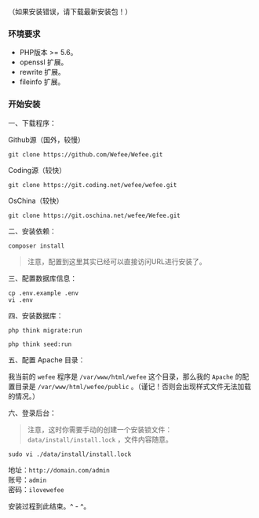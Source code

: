 （如果安装错误，请下载最新安装包！）

### 环境要求

* PHP版本 &gt;= 5.6。
* openssl 扩展。
* rewrite 扩展。
* fileinfo 扩展。

### 开始安装

一、下载程序：

Github源（国外，较慢）

```
git clone https://github.com/Wefee/Wefee.git
```

Coding源（较快）

```
git clone https://git.coding.net/wefee/wefee.git
```

OsChina（较快）

```
git clone https://git.oschina.net/wefee/Wefee.git
```

二、安装依赖：

```
composer install
```

> 注意，配置到这里其实已经可以直接访问URL进行安装了。

三、配置数据库信息：

```
cp .env.example .env
vi .env
```

四、安装数据库：

```
php think migrate:run

php think seed:run
```

五、配置 Apache 目录：

我当前的 `wefee` 程序是 `/var/www/html/wefee` 这个目录，那么我的 `Apache` 的配置目录是 `/var/www/html/wefee/public` 。（谨记！否则会出现样式文件无法加载的情况。）

六、登录后台：

> 注意，这时你需要手动的创建一个安装锁文件：`data/install/install.lock` ，文件内容随意。

```
sudo vi ./data/install/install.lock
```


地址：`http://domain.com/admin`  
账号：`admin`  
密码：`ilovewefee`

安装过程到此结束。^ - ^。

